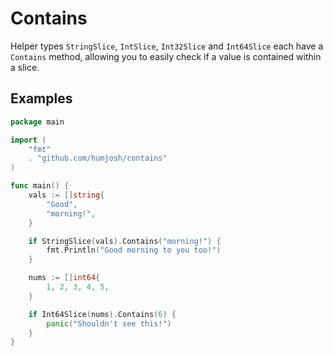 # Contains
Helper types `StringSlice`, `IntSlice`, `Int32Slice` and `Int64Slice` each have a `Contains` method, allowing you to easily check if a value is contained within a slice.

## Examples
```go
package main

import (
    "fmt"
    . "github.com/humjosh/contains"
)

func main() {
    vals := []string{
        "Good",
        "morning!",
    }

    if StringSlice(vals).Contains("morning!") {
        fmt.Println("Good morning to you too!")
    }

    nums := []int64{
		1, 2, 3, 4, 5,
	}

	if Int64Slice(nums).Contains(6) {
		panic("Shouldn't see this!")
	}
}
```
